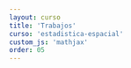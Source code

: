 ```yaml
---
layout: curso
title: 'Trabajos'
curso: 'estadistica-espacial'
custom_js: 'mathjax'
order: 05
---
```

